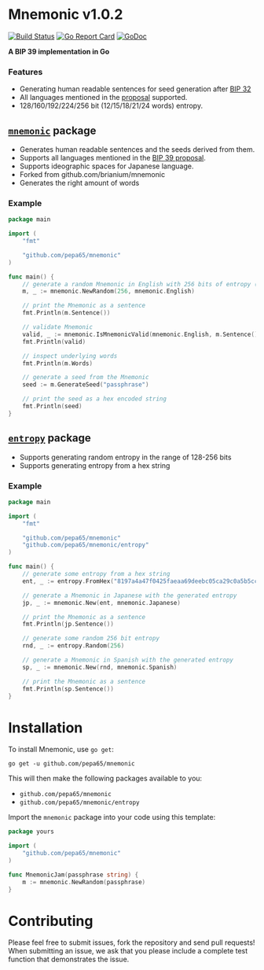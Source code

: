# Mnemonic v1.0.2
[![Build Status](https://travis-ci.org/brianium/mnemonic.svg?branch=master)](https://travis-ci.org/brianium/mnemonic)
[![Go Report Card](https://goreportcard.com/badge/github.com/pepa65/mnemonic)](https://goreportcard.com/report/github.com/pepa65/mnemonic)
[![GoDoc](https://godoc.org/github.com/brianium/mnemonic?status.svg)](https://godoc.org/github.com/brianium/mnemonic)

**A BIP 39 implementation in Go**

### Features
* Generating human readable sentences for seed generation after [BIP 32](https://github.com/bitcoin/bips/blob/master/bip-0032.mediawiki)
* All languages mentioned in the [proposal](https://github.com/bitcoin/bips/blob/master/bip-0039.mediawiki) supported.
* 128/160/192/224/256 bit (12/15/18/21/24 words) entropy.

## [`mnemonic`](https://godoc.org/github.com/brianium/mnemonic) package
* Generates human readable sentences and the seeds derived from them.
* Supports all languages mentioned in the [BIP 39 proposal](https://github.com/bitcoin/bips/blob/master/bip-0039.mediawiki).
* Supports ideographic spaces for Japanese language.
* Forked from github.com/brianium/mnemonic
* Generates the right amount of words

### Example

```go
package main

import (
	"fmt"

	"github.com/pepa65/mnemonic"
)

func main() {
	// generate a random Mnemonic in English with 256 bits of entropy (24 words)
	m, _ := mnemonic.NewRandom(256, mnemonic.English)

	// print the Mnemonic as a sentence
	fmt.Println(m.Sentence())

	// validate Mnemonic
	valid, _ := mnemonic.IsMnemonicValid(mnemonic.English, m.Sentence())
	fmt.Println(valid)

	// inspect underlying words
	fmt.Println(m.Words)

	// generate a seed from the Mnemonic
	seed := m.GenerateSeed("passphrase")

	// print the seed as a hex encoded string
	fmt.Println(seed)
}
```

## [`entropy`](https://godoc.org/github.com/brianium/mnemonic/entropy) package
* Supports generating random entropy in the range of 128-256 bits
* Supports generating entropy from a hex string

### Example

```go
package main

import (
	"fmt"

	"github.com/pepa65/mnemonic"
	"github.com/pepa65/mnemonic/entropy"
)

func main() {
	// generate some entropy from a hex string
	ent, _ := entropy.FromHex("8197a4a47f0425faeaa69deebc05ca29c0a5b5cc76ceacc0")

	// generate a Mnemonic in Japanese with the generated entropy
	jp, _ := mnemonic.New(ent, mnemonic.Japanese)

	// print the Mnemonic as a sentence
	fmt.Println(jp.Sentence())

	// generate some random 256 bit entropy
	rnd, _ := entropy.Random(256)

	// generate a Mnemonic in Spanish with the generated entropy
	sp, _ := mnemonic.New(rnd, mnemonic.Spanish)

	// print the Mnemonic as a sentence
	fmt.Println(sp.Sentence())
}
```

# Installation

To install Mnemonic, use `go get`:

`go get -u github.com/pepa65/mnemonic`

This will then make the following packages available to you:
* `github.com/pepa65/mnemonic`
* `github.com/pepa65/mnemonic/entropy`

Import the `mnemonic` package into your code using this template:

```go
package yours

import (
	"github.com/pepa65/mnemonic"
)

func MnemonicJam(passphrase string) {
	m := mnemonic.NewRandom(passphrase)
}
```

# Contributing

Please feel free to submit issues, fork the repository and send pull requests!
When submitting an issue, we ask that you please include a complete test function that demonstrates the issue.
